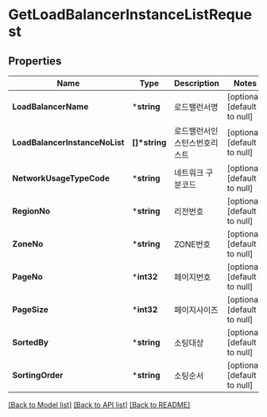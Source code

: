 # GetLoadBalancerInstanceListRequest

## Properties
Name | Type | Description | Notes
------------ | ------------- | ------------- | -------------
**LoadBalancerName** | ***string** | 로드밸런서명 | [optional] [default to null]
**LoadBalancerInstanceNoList** | **[]\*string** | 로드밸런서인스턴스번호리스트 | [optional] [default to null]
**NetworkUsageTypeCode** | ***string** | 네트워크 구분코드 | [optional] [default to null]
**RegionNo** | ***string** | 리전번호 | [optional] [default to null]
**ZoneNo** | ***string** | ZONE번호 | [optional] [default to null]
**PageNo** | ***int32** | 페이지번호 | [optional] [default to null]
**PageSize** | ***int32** | 페이지사이즈 | [optional] [default to null]
**SortedBy** | ***string** | 소팅대상 | [optional] [default to null]
**SortingOrder** | ***string** | 소팅순서 | [optional] [default to null]

[[Back to Model list]](../README.md#documentation-for-models) [[Back to API list]](../README.md#documentation-for-api-endpoints) [[Back to README]](../README.md)


